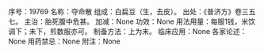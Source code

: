 序号：19769
名称：夺命散
组成：白扁豆（生，去皮）。
出处：《普济方》卷三五七。
主治：胎死腹中危甚。
加减：None
功效：None
用法用量：每服1钱，米饮调下；未下，煎数服亦可。
制备方法：上为末。
临床应用：None
各家论述：None
用药禁忌：None
附注：None
